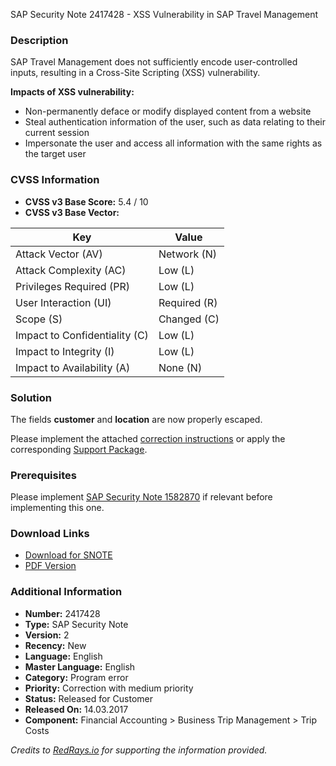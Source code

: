 SAP Security Note 2417428 - XSS Vulnerability in SAP Travel Management

### Description

SAP Travel Management does not sufficiently encode user-controlled inputs, resulting in a Cross-Site Scripting (XSS) vulnerability.

**Impacts of XSS vulnerability:**

- Non-permanently deface or modify displayed content from a website
- Steal authentication information of the user, such as data relating to their current session
- Impersonate the user and access all information with the same rights as the target user

### CVSS Information

- **CVSS v3 Base Score:** 5.4 / 10
- **CVSS v3 Base Vector:**

| Key                              | Value         |
|----------------------------------|---------------|
| Attack Vector (AV)               | Network (N)   |
| Attack Complexity (AC)           | Low (L)       |
| Privileges Required (PR)         | Low (L)       |
| User Interaction (UI)            | Required (R)  |
| Scope (S)                        | Changed (C)   |
| Impact to Confidentiality (C)    | Low (L)       |
| Impact to Integrity (I)          | Low (L)       |
| Impact to Availability (A)       | None (N)      |

### Solution

The fields **customer** and **location** are now properly escaped.

Please implement the attached [correction instructions](https://me.sap.com/corrins/0002417428/5370) or apply the corresponding [Support Package](https://notesdownloads.sap.com/note/0040000018482242017).

### Prerequisites

Please implement [SAP Security Note 1582870](https://me.sap.com/notes/1582870) if relevant before implementing this one.

### Download Links

- [Download for SNOTE](https://notesdownloads.sap.com/note/0040000018482242017)
- [PDF Version](https://userapps.support.sap.com/sap/support/sfm/notes/print/0002417428?language=en-US&token=57CB8E593EFD72BB38740F1F5CB4EEA9)

### Additional Information

- **Number:** 2417428
- **Type:** SAP Security Note
- **Version:** 2
- **Recency:** New
- **Language:** English
- **Master Language:** English
- **Category:** Program error
- **Priority:** Correction with medium priority
- **Status:** Released for Customer
- **Released On:** 14.03.2017
- **Component:** Financial Accounting > Business Trip Management > Trip Costs

*Credits to [RedRays.io](https://redrays.io) for supporting the information provided.*